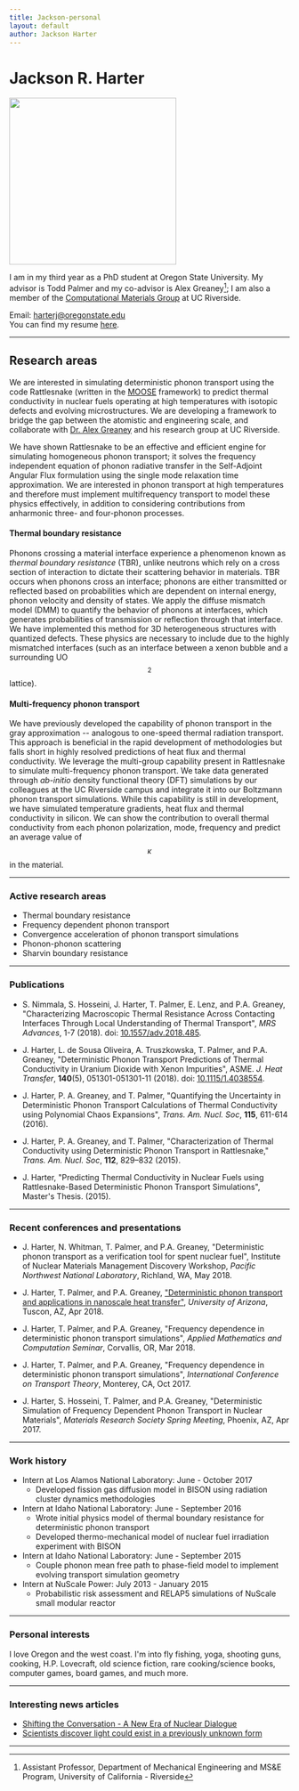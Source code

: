 ```yaml
---
title: Jackson-personal
layout: default
author: Jackson Harter
---
```

Jackson R. Harter
================================

<img src="{{ site.url }}users/harterj/images/jrhIdaho.jpg" height="300" width="300">

I am in my third year as a PhD student at Oregon State University. My advisor is Todd Palmer and my co-advisor is Alex Greaney[^1]; I am also a member of the <a href="http://alexgreaney.com/" target ="blank">Computational Materials Group</a> at UC Riverside.

Email: <a href="mailto:harterj@oregonstate.edu" target="top"> harterj@oregonstate.edu </a>  
You can find my resume [here](./files/jacksonResumePublic.pdf).

***

## Research areas
We are interested in simulating deterministic phonon transport using the code Rattlesnake (written in the
<a href="http://mooseframework.org/" target="blank">MOOSE</a> framework) to predict thermal conductivity in nuclear fuels operating at high temperatures with isotopic defects and evolving microstructures. We are developing a framework to bridge the gap between the atomistic and engineering scale, and collaborate with <a href="http://www.engr.ucr.edu/faculty/me/AlexanderGreaney.html" target="blank">Dr. Alex Greaney</a> and his research group at UC Riverside.


We have shown Rattlesnake to be an effective and efficient engine for simulating homogeneous phonon transport; it solves the frequency independent equation of phonon radiative transfer in the Self-Adjoint Angular Flux formulation using the single mode relaxation time approximation. We are interested in phonon transport at high temperatures and therefore must implement multifrequency transport to model these physics effectively, in addition to considering contributions from anharmonic three- and four-phonon processes.


#### Thermal boundary resistance
Phonons crossing a material interface experience a phenomenon known as *thermal boundary resistance* (TBR), unlike neutrons which rely on a cross section of interaction to dictate their scattering behavior in materials. TBR occurs when phonons cross an interface; phonons are either transmitted or reflected based on probabilities which are dependent on internal energy, phonon velocity and density of states. We apply the diffuse mismatch model (DMM) to quantify the behavior of phonons at interfaces, which generates probabilities of transmission or reflection through that interface. We have implemented this method for 3D heterogeneous structures with quantized defects. These physics are necessary to include due to the highly mismatched interfaces (such as an interface between a xenon bubble and a surrounding UO$$_{2}$$ lattice).


#### Multi-frequency phonon transport
We have previously developed the capability of phonon transport in the gray approximation -- analogous to one-speed thermal radiation transport. This approach is beneficial in the rapid development of methodologies but falls short in highly resolved predictions of heat flux and thermal conductivity. We leverage the multi-group capability present in Rattlesnake to simulate multi-frequency phonon transport. We take data generated through *ab-initio* density functional theory (DFT) simulations by our colleagues at the UC Riverside campus and integrate it into our Boltzmann phonon transport simulations. While this capability is still in development, we have simulated temperature gradients, heat flux and thermal conductivity in silicon. We can show the contribution to overall thermal conductivity from each phonon polarization, mode, frequency and predict an average value of $$\kappa$$ in the material.

***

### Active research areas
* Thermal boundary resistance
* Frequency dependent phonon transport
* Convergence acceleration of phonon transport simulations
* Phonon-phonon scattering
* Sharvin boundary resistance

***

<!-- ### Upcoming conferences
1.  NuMat 2018: The Nuclear Materials Conference [NuMat 2018](https://www.elsevier.com/events/conferences/the-nuclear-materials-conference) (Seattle, WA)

***
 -->
### Publications
* S. Nimmala, S. Hosseini, J. Harter, T. Palmer, E. Lenz, and P.A. Greaney, "Characterizing Macroscopic Thermal Resistance Across Contacting Interfaces Through Local Understanding of Thermal Transport", *MRS Advances*, 1-7 (2018). doi: [10.1557/adv.2018.485](https://doi.org/10.1557/adv.2018.485).

* J. Harter, L. de Sousa Oliveira, A. Truszkowska, T. Palmer, and P.A. Greaney, "Deterministic Phonon Transport Predictions of Thermal Conductivity in Uranium Dioxide with Xenon Impurities", ASME. *J. Heat Transfer*, **140**(5), 051301-051301-11 (2018). doi: [10.1115/1.4038554](http://heattransfer.asmedigitalcollection.asme.org/article.aspx?articleID=2664747).

* J. Harter, P. A. Greaney, and T. Palmer, "Quantifying the Uncertainty in Deterministic Phonon Transport Calculations of Thermal Conductivity using Polynomial Chaos Expansions", *Trans. Am. Nucl. Soc*, **115**, 611-614 (2016).

* J. Harter, P. A. Greaney, and T. Palmer, "Characterization of Thermal Conductivity using Deterministic Phonon Transport in Rattlesnake," *Trans. Am. Nucl. Soc*, **112**, 829–832 (2015).

* J. Harter, "Predicting Thermal Conductivity in Nuclear Fuels using Rattlesnake-Based Deterministic Phonon Transport Simulations", Master's Thesis. (2015).

***

### Recent conferences and presentations
* J. Harter, N. Whitman, T. Palmer, and P.A. Greaney, "Deterministic phonon transport as a verification tool for spent nuclear fuel", Institute of Nuclear Materials Management Discovery Workshop, *Pacific Northwest National Laboratory*, Richland, WA, May 2018.

* J. Harter, T. Palmer, and P.A. Greaney, ["Deterministic phonon transport and applications in nanoscale heat transfer"](https://github.com/rtrp/osu-transport/blob/gh-pages/users/harterj/files/UofA-phonon.mp4?raw=true), *University of Arizona*, Tuscon, AZ, Apr 2018.

* J. Harter, T. Palmer, and P.A. Greaney, "Frequency dependence in deterministic phonon transport simulations", *Applied Mathematics and Computation Seminar*, Corvallis, OR, Mar 2018.

* J. Harter, T. Palmer, and P.A. Greaney, "Frequency dependence in deterministic phonon transport simulations", *International Conference on Transport Theory*, Monterey, CA, Oct 2017.

* J. Harter, S. Hosseini, T. Palmer, and P.A. Greaney, "Deterministic Simulation of Frequency Dependent Phonon Transport in Nuclear Materials", *Materials Research Society Spring Meeting*, Phoenix, AZ, Apr 2017.

***

### Work history
* Intern at Los Alamos National Laboratory: June - October 2017
  * Developed fission gas diffusion model in BISON using radiation cluster dynamics methodologies
* Intern at Idaho National Laboratory: June - September 2016
  * Wrote initial physics model of thermal boundary resistance for deterministic phonon transport
  * Developed thermo-mechanical model of nuclear fuel irradiation experiment with BISON
* Intern at Idaho National Laboratory: June - September 2015
  * Couple phonon mean free path to phase-field model to implement evolving transport simulation geometry
* Intern at NuScale Power: July 2013 - January 2015
  * Probabilistic risk assessment and RELAP5 simulations of NuScale small modular reactor

***

### Personal interests
I love Oregon and the west coast. I'm into fly fishing, yoga, shooting guns, cooking, H.P. Lovecraft, old science fiction, rare cooking/science books, computer games, board games, and much more.

***

### Interesting news articles
* [Shifting the Conversation - A New Era of Nuclear Dialogue](http://ansnuclearcafe.org/2015/12/10/shifting-the-conversation-a-new-era-of-nuclear-dialogue/#sthash.v1NPlNvq.dpbs)
* [Scientists discover light could exist in a previously unknown form](http://phys.org/news/2016-08-scientists-previously-unknown.html)

***

[^1]: Assistant Professor, Department of Mechanical Engineering and MS&E Program, University of California - Riverside
